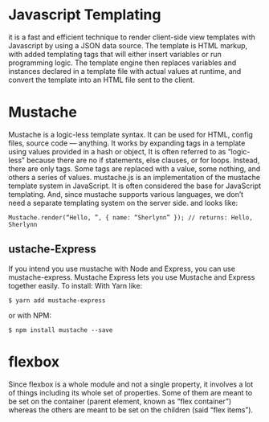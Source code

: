 # Javascript Templating

it is a fast and efficient technique to render client-side view templates with Javascript by using a JSON data source. The template is HTML markup, with added templating tags that will either insert variables or run programming logic. The template engine then replaces variables and instances declared in a template file with actual values at runtime, and convert the template into an HTML file sent to the client.

# Mustache
Mustache is a logic-less template syntax. It can be used for HTML, config files, source code — anything. It works by expanding tags in a template using values provided in a hash or object,
It is often referred to as “logic-less” because there are no if statements, else clauses, or for loops. Instead, there are only tags. Some tags are replaced with a value, some nothing, and others a series of values.
mustache.js is an implementation of the mustache template system in JavaScript. It is often considered the base for JavaScript templating. And, since mustache supports various languages, we don’t need a separate templating system on the server side.
and looks like:

`Mustache.render(“Hello, ”, { name: “Sherlynn” });
// returns: Hello, Sherlynn`

## ustache-Express
If you intend you use mustache with Node and Express, you can use mustache-express. Mustache Express lets you use Mustache and Express together easily. To install: With Yarn like:

`$ yarn add mustache-express`

or with NPM:

`$ npm install mustache --save` 

# flexbox
Since flexbox is a whole module and not a single property, it involves a lot of things including its whole set of properties. Some of them are meant to be set on the container (parent element, known as “flex container”) whereas the others are meant to be set on the children (said “flex items”).
